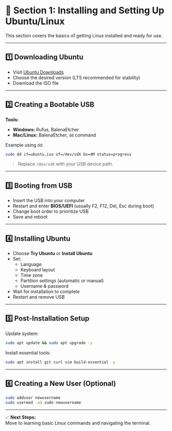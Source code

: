 # 🐧 Section 1: Installing and Setting Up Ubuntu/Linux

This section covers the basics of getting Linux installed and ready for use.

---

## 1️⃣ Downloading Ubuntu

- Visit [Ubuntu Downloads](https://ubuntu.com/download/desktop)
- Choose the desired version (LTS recommended for stability)
- Download the ISO file

---

## 2️⃣ Creating a Bootable USB

**Tools:**
- **Windows:** Rufus, BalenaEtcher
- **Mac/Linux:** BalenaEtcher, `dd` command

Example using `dd`:
```bash
sudo dd if=ubuntu.iso of=/dev/sdX bs=4M status=progress
```
> Replace `/dev/sdX` with your USB device path.

---

## 3️⃣ Booting from USB

- Insert the USB into your computer
- Restart and enter **BIOS/UEFI** (usually F2, F12, Del, Esc during boot)
- Change boot order to prioritize USB
- Save and reboot

---

## 4️⃣ Installing Ubuntu

- Choose **Try Ubuntu** or **Install Ubuntu**
- Set:
  - Language
  - Keyboard layout
  - Time zone
  - Partition settings (automatic or manual)
  - Username & password
- Wait for installation to complete
- Restart and remove USB

---

## 5️⃣ Post-Installation Setup

Update system:
```bash
sudo apt update && sudo apt upgrade -y
```

Install essential tools:
```bash
sudo apt install git curl vim build-essential -y
```

---

## 6️⃣ Creating a New User (Optional)

```bash
sudo adduser newusername
sudo usermod -aG sudo newusername
```

---

✅ **Next Steps:**  
Move to learning basic Linux commands and navigating the terminal.
